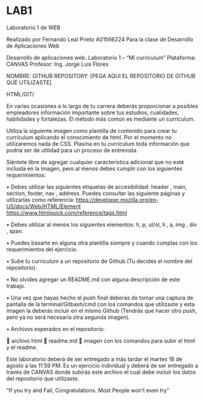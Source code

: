 # LAB1
Laboratorio 1 de WEB

Realizado por Fernando Leal Prieto A01566224 Para la clase de Desarrollo de Aplicaciones Web 



Desarrollo de aplicaciones web. Laboratorio 1 – “Mi curriculum”
Plataforma: CANVAS
Profesor: Ing. Jorge Luis Flores

NOMBRE: 
GITHUB REPOSITORY: [PEGA AQUI EL REPOSITORIO DE GITHUB QUE UTILIZASTE]

HTML/GIT/

En varias ocasiones a lo largo de tu carrera deberás proporcionar a posibles empleadores información importante sobre tus estudios, cualidades, habilidades y fortalezas. El método más común es mediante un currículum. 

Utiliza la siguiente imagen como plantilla de contenido para crear tu currículum aplicando el conocimiento de html. Por el momento no utilizaremos nada de CSS. Plasma en tu currículum toda información que podría ser de utilidad para un proceso de entrevista. 

 

Siéntete libre de agregar cualquier característica adicional que no esté incluida en la imagen, pero al menos debes cumplir con los siguientes requerimientos: 

•	Debes utilizar las siguientes etiquetas de accesibilidad: header , main, section, footer, nav , address. Puedes consultar las siguiente páginas y utilizarlas como referencia: 
https://developer.mozilla.org/en-US/docs/Web/HTML/Element
https://www.htmlquick.com/reference/tags.html

•	Debes utilizar al menos los siguientes elementos: h, p, ul/ol, li , a, img , div ,  span.

•	Puedes basarte en alguna otra plantilla siempre y cuando cumplas con los requerimientos del ejercicio.

•	Sube tu currículum a un repositorio de Github (Tu decides el nombre del repositorio).

•	No olvides agregar un README.md con alguna descripción de este trabajo. 

•	Una vez que hayas hecho el push final deberás de tomar una captura de pantalla de la terminal/Gitbash/cmd con los comandos que utilizaste y esta imagen la deberás incluir en el mismo Github (Tendrás que hacer otro push, pero ya no será necesaria otra segunda imagen). 

•	Archivos esperados en el repositorio: 

	archivo html
	readme.md
	imagen con los comandos para subir el html y el readme.

Este laboratorio deberá de ser entregado a más tardar el martes 18 de agosto a las 11:59 PM. Es un ejercicio individual y deberá de ser entregado a través de CANVAS donde subirás este archivo el cual debe incluir los datos del repositorio que utilizaste.




“If you try and Fail, Congratulations. 
Most People won’t even try”



